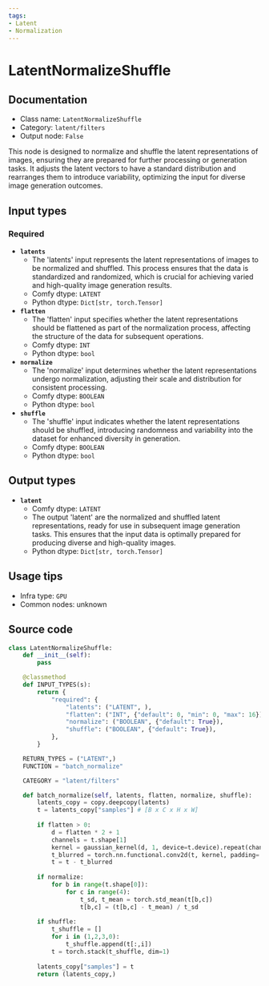 ```yaml
---
tags:
- Latent
- Normalization
---
```


# LatentNormalizeShuffle
## Documentation
- Class name: `LatentNormalizeShuffle`
- Category: `latent/filters`
- Output node: `False`

This node is designed to normalize and shuffle the latent representations of images, ensuring they are prepared for further processing or generation tasks. It adjusts the latent vectors to have a standard distribution and rearranges them to introduce variability, optimizing the input for diverse image generation outcomes.
## Input types
### Required
- **`latents`**
    - The 'latents' input represents the latent representations of images to be normalized and shuffled. This process ensures that the data is standardized and randomized, which is crucial for achieving varied and high-quality image generation results.
    - Comfy dtype: `LATENT`
    - Python dtype: `Dict[str, torch.Tensor]`
- **`flatten`**
    - The 'flatten' input specifies whether the latent representations should be flattened as part of the normalization process, affecting the structure of the data for subsequent operations.
    - Comfy dtype: `INT`
    - Python dtype: `bool`
- **`normalize`**
    - The 'normalize' input determines whether the latent representations undergo normalization, adjusting their scale and distribution for consistent processing.
    - Comfy dtype: `BOOLEAN`
    - Python dtype: `bool`
- **`shuffle`**
    - The 'shuffle' input indicates whether the latent representations should be shuffled, introducing randomness and variability into the dataset for enhanced diversity in generation.
    - Comfy dtype: `BOOLEAN`
    - Python dtype: `bool`
## Output types
- **`latent`**
    - Comfy dtype: `LATENT`
    - The output 'latent' are the normalized and shuffled latent representations, ready for use in subsequent image generation tasks. This ensures that the input data is optimally prepared for producing diverse and high-quality images.
    - Python dtype: `Dict[str, torch.Tensor]`
## Usage tips
- Infra type: `GPU`
- Common nodes: unknown


## Source code
```python
class LatentNormalizeShuffle:
    def __init__(self):
        pass

    @classmethod
    def INPUT_TYPES(s):
        return {
            "required": {
                "latents": ("LATENT", ),
                "flatten": ("INT", {"default": 0, "min": 0, "max": 16}),
                "normalize": ("BOOLEAN", {"default": True}),
                "shuffle": ("BOOLEAN", {"default": True}),
            },
        }

    RETURN_TYPES = ("LATENT",)
    FUNCTION = "batch_normalize"

    CATEGORY = "latent/filters"

    def batch_normalize(self, latents, flatten, normalize, shuffle):
        latents_copy = copy.deepcopy(latents)
        t = latents_copy["samples"] # [B x C x H x W]
        
        if flatten > 0:
            d = flatten * 2 + 1
            channels = t.shape[1]
            kernel = gaussian_kernel(d, 1, device=t.device).repeat(channels, 1, 1).unsqueeze(1)
            t_blurred = torch.nn.functional.conv2d(t, kernel, padding='same', groups=channels)
            t = t - t_blurred
        
        if normalize:
            for b in range(t.shape[0]):
                for c in range(4):
                    t_sd, t_mean = torch.std_mean(t[b,c])
                    t[b,c] = (t[b,c] - t_mean) / t_sd
        
        if shuffle:
            t_shuffle = []
            for i in (1,2,3,0):
                t_shuffle.append(t[:,i])
            t = torch.stack(t_shuffle, dim=1)
        
        latents_copy["samples"] = t
        return (latents_copy,)

```
